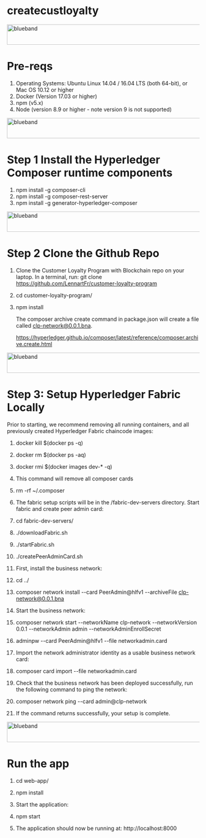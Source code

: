 # createcustloyalty

<img src="https://farm5.staticflickr.com/4503/37148677233_71edc5a37b_o.png" width="1041" height="53" alt="blueband">

# Pre-reqs

1. Operating Systems: Ubuntu Linux 14.04 / 16.04 LTS (both 64-bit), or Mac OS 10.12 or higher
1. Docker (Version 17.03 or higher)
1. npm (v5.x)
1. Node (version 8.9 or higher - note version 9 is not supported)

<img src="https://farm5.staticflickr.com/4503/37148677233_71edc5a37b_o.png" width="1041" height="53" alt="blueband">

# Step 1 Install the Hyperledger Composer runtime components

1. npm install -g composer-cli
1. npm install -g composer-rest-server
1. npm install -g generator-hyperledger-composer

<img src="https://farm5.staticflickr.com/4503/37148677233_71edc5a37b_o.png" width="1041" height="53" alt="blueband">

# Step 2 Clone the Github Repo

1. Clone the Customer Loyalty Program with Blockchain repo on your laptop. 
   In a terminal, run: git clone https://github.com/LennartFr/customer-loyalty-program
2. cd customer-loyalty-program/
3. npm install
   
   The composer archive create command in package.json will create a file called clp-network@0.0.1.bna.
   
   https://hyperledger.github.io/composer/latest/reference/composer.archive.create.html

<img src="https://farm5.staticflickr.com/4503/37148677233_71edc5a37b_o.png" width="1041" height="53" alt="blueband">

# Step 3: Setup Hyperledger Fabric Locally

Prior to starting, we recommend removing all running containers, and all previously created Hyperledger Fabric chaincode images:

1. docker kill $(docker ps -q)
1. docker rm $(docker ps -aq)
1. docker rmi $(docker images dev-* -q)
1. This command will remove all composer cards

1. rm -rf ~/.composer

1. The fabric setup scripts will be in the /fabric-dev-servers directory. Start fabric and create peer admin card:

1. cd fabric-dev-servers/
1. ./downloadFabric.sh
1. ./startFabric.sh
1. ./createPeerAdminCard.sh

1. First, install the business network:
1. cd ../
1. composer network install --card PeerAdmin@hlfv1 --archiveFile clp-network@0.0.1.bna
1. Start the business network:
1. composer network start --networkName clp-network --networkVersion 0.0.1 --networkAdmin admin --networkAdminEnrollSecret 
1. adminpw --card PeerAdmin@hlfv1 --file networkadmin.card
1. Import the network administrator identity as a usable business network card:
1. composer card import --file networkadmin.card
1. Check that the business network has been deployed successfully, run the following command to ping the network:
1. composer network ping --card admin@clp-network
1. If the command returns successfully, your setup is complete.

<img src="https://farm5.staticflickr.com/4503/37148677233_71edc5a37b_o.png" width="1041" height="53" alt="blueband">

# Run the app

1. cd web-app/
1. npm install
1. Start the application:

1. npm start
1. The application should now be running at: http://localhost:8000
